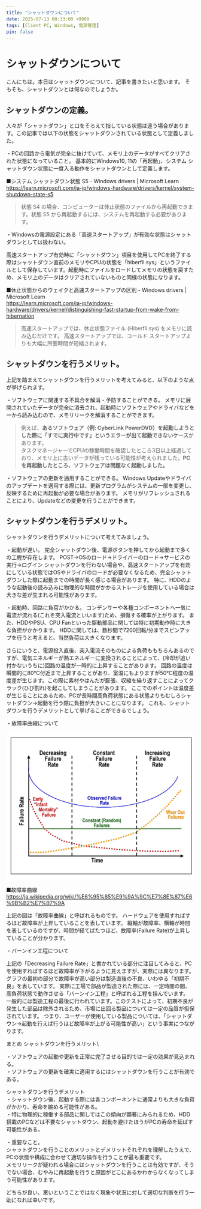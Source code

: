 ```yaml
---
title: "シャットダウンについて"
date: 2025-07-13 00:33:00 +0900
tags: [Client PC, Windows, 電源管理]
pin: false
---
```


# シャットダウンについて

こんにちは。本日はシャットダウンについて、記事を書きたいと思います。
そもそも、シャットダウンとは何なのでしょうか。
 
## シャットダウンの定義。

人々が「シャットダウン」と口をそろえて指している状態は違う場合があります。この記事では以下の状態をシャットダウンされている状態として定義しました。
 
・PCの回路から電気が完全に抜けていて、メモリ上のデータがすべてクリアされた状態になっていること。
基本的にWindows10, 11の「再起動」、システム シャットダウン状態に一度入る動作をシャットダウンとして定義します。

■システム シャットダウン状態 S5 - Windows drivers | Microsoft Learn \
https://learn.microsoft.com/ja-jp/windows-hardware/drivers/kernel/system-shutdown-state-s5

>状態 S4 の場合、コンピューターは休止状態のファイルから再起動できます。状態 S5 から再起動するには、システムを再起動する必要があります。

・Windowsの電源設定にある「高速スタートアップ」が有効な状態はシャットダウンとしては扱わない。

高速スタートアップ有効時に「シャットダウン」項目を使用してPCを終了する際はシャットダウン直前のメモリやCPUの状態を「hiberfil.sys」というファイルとして保存しています。起動時にファイルをロードしてメモリの状態を戻すため、メモリ上のデータはクリアされていないものと同様の状態になります。

■休止状態からのウェイクと高速スタートアップの区別 - Windows drivers | Microsoft Learn\
https://learn.microsoft.com/ja-jp/windows-hardware/drivers/kernel/distinguishing-fast-startup-from-wake-from-hibernation

>高速スタートアップでは、休止状態ファイル (Hiberfil.sys) をメモリに読み込むだけです。 高速スタートアップでは、コールド スタートアップよりも大幅に所要時間が短縮されます。

## シャットダウンを行うメリット。
上記を踏まえてシャットダウンを行うメリットを考えてみると、以下のような点が挙げられます。
 
・ソフトウェアに関連する不具合を解消・予防することができる。
メモリに展開されていたデータが完全に消去され、起動時にソフトウェアやドライバなどを一から読み込むので、メモリリークを解消することができます。

>例えば、**あるソフトウェア（例: CyberLink PowerDVD）を起動しようとした際に「すでに実行中です」というエラーが出て起動できないケース**があります。\
タスクマネージャーでCPUの稼働時間を確認したところ3日以上経過しており、メモリ上に古いデータが残っている可能性が考えられました。**PCを再起動したところ、ソフトウェアは問題なく起動しました。**
 
・ソフトウェアの更新を適用することができる。
Windows Updateやドライバのアップデートを適用する際には、更新プログラムがシステムの一部を変更し、反映するために再起動が必要な場合があります。
メモリがリフレッシュされることにより、Updateなどの変更を行うことができます。
 
## シャットダウンを行うデメリット。
シャットダウンを行うデメリットについて考えてみましょう。
 
・起動が遅い。
完全シャットダウン後、電源ボタンを押してから起動まで多くの工程が存在します。
POST→OSのロード→ドライバーのロード→サービスの実行→ログイン
シャットダウンを行わない場合や、高速スタートアップを有効にしている状態ではOSやドライバのロードが必要なくなるため、完全シャットダウンした際に起動までの時間が長く感じる場合があります。
特に、HDDのような起動後の読み込みに物理的な時間がかかるストレージを使用している場合は大きな差が生まれる可能性があります。
 
・起動時、回路に負荷がかかる。
コンデンサーや各種コンポーネントへ一気に電流が流れる(これを突入電流といいます)ため、損傷する確率が上がります。
また、HDDやPSU、CPU Fanといった駆動部品に関しては特に初期動作時に大きな負担がかかります。
HDDに関しては、数秒間で7200回転/分までスピンアップを行うと考えると、当然負荷は大きくなります。

さらにいうと、電源投入直後、突入電流そのものによる負荷ももちろんあるのですが、電気エネルギーが熱エネルギーに変換されることによって、(冷却が追い付かないうちに)回路の温度が一時的に上昇することがあります。
回路の温度は瞬間的に80℃付近まで上昇することがあり、室温にもよりますが50℃程度の温度差が生じます。この際に素材やはんだが膨張、収縮を繰り返すことによってクラック(ひび割れ)を起こしてしまうことがあります。
ここでのポイントは温度差が生じることにあるため、PCが長時間高負荷状態にある状態よりもむしろシャットダウン→起動を行う際に負担が大きいことになります。
これも、シャットダウンを行うデメリットとして挙げることができるでしょう。
 
・故障率曲線について

![故障率曲線](/assets/images/image.png)

■故障率曲線\
https://ja.wikipedia.org/wiki/%E6%95%85%E9%9A%9C%E7%8E%87%E6%9B%B2%E7%B7%9A

上記の図は「故障率曲線」と呼ばれるものです。
ハードウェアを使用すればするほど故障率が上昇していることを表しています。
縦軸が故障率、横軸が時間を表しているのですが、時間が経てばたつほど、故障率(Failure Rate)が上昇していることが分かります。
 
・バーンイン工程について

上記の「Decreasing Failure Rate」と書かれている部分に注目してみると、PCを使用すればするほど故障率が下がるように見えますが、実際には異なります。
グラフの最初の部分で故障率が高い部分は製造直後の不良、いわゆる「初期不良」を表しています。
実際に工場で部品が製造された際には、一定時間の間、高負荷状態で動作させる「バーンイン工程」と呼ばれる工程を挟んでいます。
一般的には製造工程の最後に行われています。このテストによって、初期不良が発生した部品は除外されるため、市場に出回る製品については一定の品質が担保されています。
つまり、ユーザーが使用している製品については、「シャットダウン→起動を行えば行うほど故障率が上がる可能性が高い」という事実につながります。
 
まとめ
シャットダウンを行うメリット\

・ソフトウェアの起動や更新を正常に完了させる目的では一定の効果が見込まれる。\
・ソフトウェアの更新を確実に適用するにはシャットダウンを行うことが有効である。
 
シャットダウンを行うデメリット\
・シャットダウン後、起動する際には各コンポーネントに通常よりも大きな負荷がかかり、寿命を縮める可能性がある。\
・特に物理的に稼働する部品に関してはこの傾向が顕著にみられるため、HDD搭載のPCなどは不要なシャットダウン、起動を避けたほうがPCの寿命を延ばす可能性がある。
 
・重要なこと。\
シャットダウンを行うことのメリットとデメリットそれぞれを理解したうえで、PCの状態や構成に合わせて適切な操作を行うことが最も重要です。\
メモリリークが疑われる場合にはシャットダウンを行うことは有効ですが、そうでない場合、むやみに再起動を行うと原因がどこにあるかわからなくなってしまう可能性があります。

どちらが良い、悪いということではなく現象や状況に対して適切な判断を行う一助になれば幸いです。